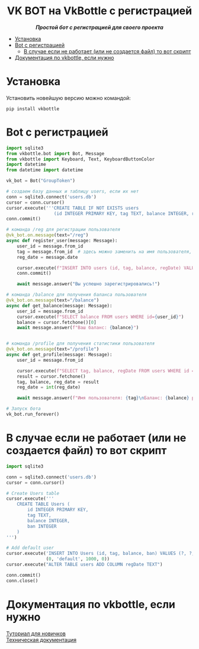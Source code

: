 <h1 align="center">
  VK BOT на VkBottle с регистрацией
</h1>
<p align="center">
    <em><b>Простой бот с регистрацией для своего проекта</b></em>
</p>

* [Установка](#Установка)
* [Bot с регистрацией](#Bot-с-регистрацией)
	- [В случае если не работает (или не создается файл) то вот скрипт](#В-случае-если-не-работает-(или-не-создается-файл)-то-вот-скрипт)
* [Документация по vkbottle, если нужно](#Документация-по-vkbottle,-если-нужно)
# Установка

Установить новейшую версию можно командой:

```shell
pip install vkbottle
```

# Bot с регистрацией

```python
import sqlite3
from vkbottle.bot import Bot, Message
from vkbottle import Keyboard, Text, KeyboardButtonColor
import datetime
from datetime import datetime

vk_bot = Bot("GroupToken")

# создаем базу данных и таблицу users, если их нет
conn = sqlite3.connect('users.db')
cursor = conn.cursor()
cursor.execute('''CREATE TABLE IF NOT EXISTS users
                  (id INTEGER PRIMARY KEY, tag TEXT, balance INTEGER, regDate TEXT)''')
conn.commit()

# команда /reg для регистрации пользователя
@vk_bot.on.message(text="/reg")
async def register_user(message: Message):
    user_id = message.from_id
    tag = message.from_id  # здесь можно заменить на имя пользователя, если оно известно
    reg_date = message.date

    cursor.execute(f"INSERT INTO users (id, tag, balance, regDate) VALUES ({user_id}, '{tag}', 1000, '{reg_date}')")
    conn.commit()

    await message.answer("Вы успешно зарегистрировались!")

# команда /balance для получения баланса пользователя
@vk_bot.on.message(text="/balance")
async def get_balance(message: Message):
    user_id = message.from_id
    cursor.execute(f"SELECT balance FROM users WHERE id={user_id}")
    balance = cursor.fetchone()[0]
    await message.answer(f"Ваш баланс: {balance}")


# команда /profile для получения статистики пользователя
@vk_bot.on.message(text="/profile")
async def get_profile(message: Message):
    user_id = message.from_id

    cursor.execute(f"SELECT tag, balance, regDate FROM users WHERE id = {user_id}")
    result = cursor.fetchone()
    tag, balance, reg_date = result
    reg_date = int(reg_date)

    await message.answer(f"Имя пользователя: {tag}\nБаланс: {balance} руб.\nДата регистрации: {datetime.fromtimestamp(reg_date).strftime('%Y-%m-%d %H:%M:%S')}")

# Запуск бота
vk_bot.run_forever()
```

# В случае если не работает (или не создается файл) то вот скрипт

```python
import sqlite3

conn = sqlite3.connect('users.db')
cursor = conn.cursor()

# Create Users table
cursor.execute('''
    CREATE TABLE Users (
        id INTEGER PRIMARY KEY,
        tag TEXT,
        balance INTEGER,
        ban INTEGER
    )
''')

# Add default user
cursor.execute('INSERT INTO Users (id, tag, balance, ban) VALUES (?, ?, ?, ?)',
               (0, 'default', 1000, 0))
cursor.execute("ALTER TABLE users ADD COLUMN regDate TEXT")

conn.commit()
conn.close()

```
# Документация по vkbottle, если нужно

[Туториал для новичков](https://vkbottle.readthedocs.io/ru/latest/tutorial/)\
[Техническая документация](https://vkbottle.readthedocs.io/ru/latest)

